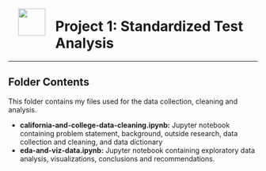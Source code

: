 <img src="http://imgur.com/1ZcRyrc.png" style="float: left; margin: 20px; height: 55px">

# Project 1: Standardized Test Analysis

---

## Folder Contents
This folder contains my files used for the data collection, cleaning and analysis.
* **california-and-college-data-cleaning.ipynb:** Jupyter notebook containing problem statement, background, outside research, data collection and cleaning, and data dictionary
* **eda-and-viz-data.ipynb:** Jupyter notebook containing exploratory data analysis, visualizations, conclusions and recommendations.